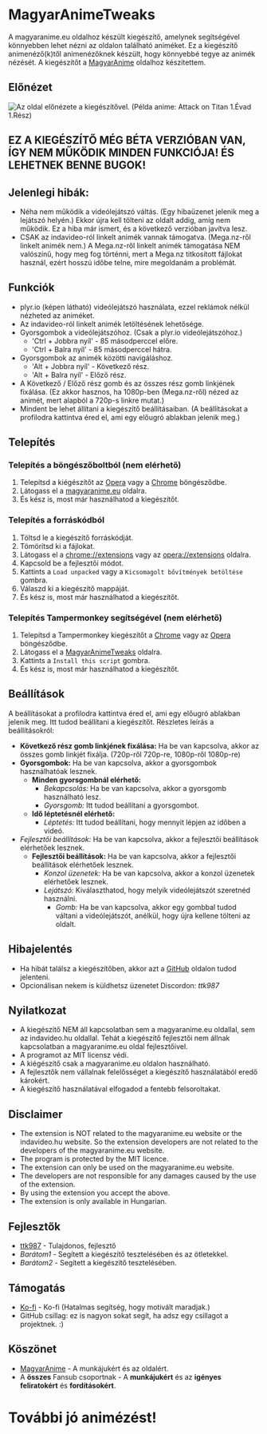 # MagyarAnimeTweaks
A magyaranime.eu oldalhoz készült kiegészítő, amelynek segítségével könnyebben lehet nézni az oldalon található animéket.
Ez a kiegészítő animenéző(k)től animenézőknek készült, hogy könnyebbé tegye az animék nézését.
A kiegészítőt a [MagyarAnime](https://magyaranime.eu/) oldalhoz készítettem.

## Előnézet

![Az oldal előnézete a kiegészítővel. (Példa anime: Attack on Titan 1.Évad 1.Rész)](\img\Preveiw-Beta.png "Előnézet (beta)")

## EZ A KIEGÉSZÍTŐ MÉG BÉTA VERZIÓBAN VAN, ÍGY NEM MŰKÖDIK MINDEN FUNKCIÓJA! ÉS LEHETNEK BENNE BUGOK!


## Jelenlegi hibák:
- Néha nem működik a videólejátszó váltás. (Egy hibaüzenet jelenik meg a lejátszó helyén.) Ekkor újra kell tölteni az 
oldalt addig, amíg nem működik. Ez a hiba már ismert, és a következő verzióban javítva lesz.
- CSAK az indavideo-ról linkelt animék vannak támogatva. (Mega.nz-ről linkelt animék nem.) A Mega.nz-ről linkelt animék 
támogatása NEM valószínű, hogy meg fog történni, mert a Mega.nz titkosított fájlokat használ, ezért hosszú időbe telne, mire megoldanám a problémát.




## Funkciók
- plyr.io (képen látható) videólejátszó használata, ezzel reklámok nélkül nézheted az animéket.
- Az indavideo-ról linkelt animék letöltésének lehetősége.
- Gyorsgombok a videólejátszóhoz. (Csak a plyr.io videólejátszóhoz.)
  - 'Ctrl + Jobbra nyíl' - 85 másodperccel előre.
  - 'Ctrl + Balra nyíl' - 85 másodperccel hátra.
- Gyorsgombok az animék közötti navigáláshoz.
  - 'Alt + Jobbra nyíl' - Következő rész.
  - 'Alt + Balra nyíl' - Előző rész.
- A Következő / Előző rész gomb és az összes rész gomb linkjének fixálása. (Ez akkor hasznos, ha 1080p-ben (Mega.nz-ről) nézed az animét, mert alapból a 720p-s linkre mutat.)
- Mindent be lehet állítani a kiegészítő beállításaiban. (A beállításokat a profilodra kattintva éred el, ami egy előugró ablakban jelenik meg.)


## Telepítés
### Telepítés a böngészőboltból (nem elérhető)
1. Telepítsd a kiégészítőt az [Opera](https://addons.opera.com/) vagy a [Chrome](https://chromewebstore.google.com/category/extensions) böngésződbe.
2. Látogass el a [magyaranime.eu](https://magyaranime.eu/) oldalra.
3. És kész is, most már használhatod a kiegészítőt.


### Telepítés a forráskódból
1. Töltsd le a kiegészítő forráskódját.
2. Tömörítsd ki a fájlokat.
3. Látogass el a [chrome://extensions](chrome://extensions) vagy az [opera://extensions](opera://extensions) oldalra.
4. Kapcsold be a fejlesztői módot.
5. Kattints a `Load unpacked` vagy a `Kicsomagolt bővítmények betöltése` gombra.
6. Válaszd ki a kiegészítő mappáját.
7. És kész is, most már használhatod a kiegészítőt.


### Telepítés Tampermonkey segítségével (nem elérhető)
1. Telepítsd a Tampermonkey kiegészítőt a [Chrome](https://chrome.google.com/webstore/detail/tampermonkey/dhdgffkkebhmkfjojejmpbldmpobfkfo) vagy az [Opera](https://addons.opera.com/en/extensions/details/tampermonkey-beta/) böngésződbe.
2. Látogass el a [MagyarAnimeTweaks](https://greasyfork.org/en/scripts/) oldalra.
3. Kattints a `Install this script` gombra.
4. És kész is, most már használhatod a kiegészítőt.


## Beállítások
A beállításokat a profilodra kattintva éred el, ami egy előugró ablakban jelenik meg. Itt tudod beállítani a kiegészítőt.
Részletes leírás a beállításokról:
- **Következő rész gomb linkjének fixálása:** Ha be van kapcsolva, akkor az összes gomb linkjét fixálja. (720p-ről 720p-re, 1080p-ről 1080p-re)
- **Gyorsgombok:** Ha be van kapcsolva, akkor a gyorsgombok használhatóak lesznek.
    - **Minden gyorsgombnál elérhető:**
        - *Bekapcsolás:* Ha be van kapcsolva, akkor a gyorsgomb használható lesz.
        - *Gyorsgomb:* Itt tudod beállítani a gyorsgombot.
    - **Idő léptetésnél elérhető:**
        - *Léptetés:* Itt tudod beállítani, hogy mennyit lépjen az időben a videó.
- *Fejlesztői beállítások:* Ha be van kapcsolva, akkor a fejlesztői beállítások elérhetőek lesznek.
    - **Fejlesztői beállítások:** Ha be van kapcsolva, akkor a fejlesztői beállítások elérhetőek lesznek.
        - *Konzol üzenetek:* Ha be van kapcsolva, akkor a konzol üzenetek elérhetőek lesznek.
        - *Lejátszó:* Kiválaszthatod, hogy melyik videólejátszót szeretnéd használni.
           - *Gomb:* Ha be van kapcsolva, akkor egy gombbal tudod váltani a videólejátszót, anélkül, hogy újra kellene tölteni az oldalt.

  
## Hibajelentés
- Ha hibát találsz a kiegészítőben, akkor azt a [GitHub](https://github.com/TTK987/MagyarAnimeTweaks/issues/) oldalon tudod jelenteni.
- Opcionálisan nekem is küldhetsz üzenetet Discordon: *ttk987*


## Nyilatkozat
- A kiegészítő NEM áll kapcsolatban sem a magyaranime.eu oldallal, sem az indavideo.hu oldallal.
  Tehát a kiegészítő fejlesztői nem állnak kapcsolatban a magyaranime.eu oldal fejlesztőivel.
- A programot az MIT licensz védi.
- A kiégészítő csak a magyaranime.eu oldalon használható.
- A fejlesztők nem vállalnak felelősséget a kiegészítő használatából eredő károkért.
- A kiegészítő használatával elfogadod a fentebb felsoroltakat.


## Disclaimer
- The extension is NOT related to the magyaranime.eu website or the indavideo.hu website.
  So the extension developers are not related to the developers of the magyaranime.eu website.
- The program is protected by the MIT licence.
- The extension can only be used on the magyaranime.eu website.
- The developers are not responsible for any damages caused by the use of the extension.
- By using the extension you accept the above.
- The extension is only available in Hungarian.


## Fejlesztők
- [ttk987](https://discord.com/users/537718439586955285)  - Tulajdonos, fejlesztő
- *Barátom1* - Segített a kiegészítő tesztelésében és az ötletekkel.
- *Barátom2* - Segített a kiegészítő tesztelésében.


## Támogatás
- [Ko-fi](https://ko-fi.com/ttk987) - Ko-fi (Hatalmas segítség, hogy motivált maradjak.)
- GitHub csillag: ez is nagyon sokat segít, ha adsz egy csillagot a projektnek. :)

## Köszönet
- [MagyarAnime](https://magyaranime.eu/) - A munkájukért és az oldalért.
- A **összes** Fansub csoportnak - A **munkájukért** és az **igényes feliratokért** és **fordításokért**.


# További jó animézést!
